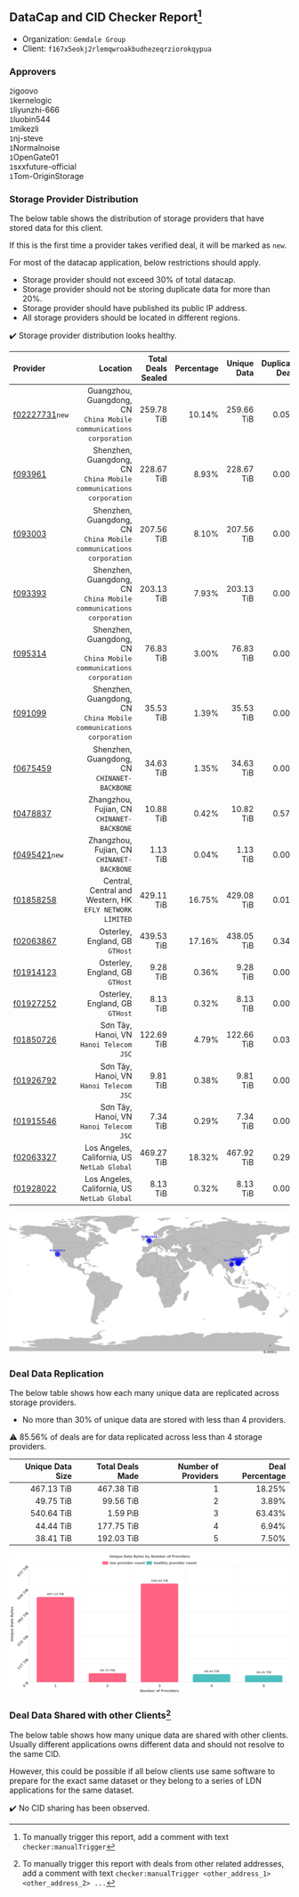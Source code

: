## DataCap and CID Checker Report[^1]
 - Organization: `Gemdale Group`
 - Client: `f167x5eokj2rlemqwroakbudhezeqrziorokqypua`
### Approvers
`2`igoovo<br/>`1`kernelogic<br/>`1`liyunzhi-666<br/>`1`luobin544<br/>`1`mikezli<br/>`1`nj-steve<br/>`1`Normalnoise<br/>`1`OpenGate01<br/>`1`sxxfuture-official<br/>`1`Tom-OriginStorage

### Storage Provider Distribution
The below table shows the distribution of storage providers that have stored data for this client.

If this is the first time a provider takes verified deal, it will be marked as `new`.

For most of the datacap application, below restrictions should apply.
 - Storage provider should not exceed 30% of total datacap.
 - Storage provider should not be storing duplicate data for more than 20%.
 - Storage provider should have published its public IP address.
 - All storage providers should be located in different regions.

✔️ Storage provider distribution looks healthy.

| Provider                                                    |                                                               Location | Total Deals Sealed | Percentage | Unique Data | Duplicate Deals |
| :---------------------------------------------------------- | ---------------------------------------------------------------------: | -----------------: | ---------: | ----------: | --------------: |
| [f02227731](https://filfox.info/en/address/f02227731)`new`  | Guangzhou, Guangdong, CN<br/>`China Mobile communications corporation` |         259.78 TiB |     10.14% |  259.66 TiB |           0.05% |
| [f093961](https://filfox.info/en/address/f093961)           |  Shenzhen, Guangdong, CN<br/>`China Mobile communications corporation` |         228.67 TiB |      8.93% |  228.67 TiB |           0.00% |
| [f093003](https://filfox.info/en/address/f093003)           |  Shenzhen, Guangdong, CN<br/>`China Mobile communications corporation` |         207.56 TiB |      8.10% |  207.56 TiB |           0.00% |
| [f093393](https://filfox.info/en/address/f093393)           |  Shenzhen, Guangdong, CN<br/>`China Mobile communications corporation` |         203.13 TiB |      7.93% |  203.13 TiB |           0.00% |
| [f095314](https://filfox.info/en/address/f095314)           |  Shenzhen, Guangdong, CN<br/>`China Mobile communications corporation` |          76.83 TiB |      3.00% |   76.83 TiB |           0.00% |
| [f091099](https://filfox.info/en/address/f091099)           |  Shenzhen, Guangdong, CN<br/>`China Mobile communications corporation` |          35.53 TiB |      1.39% |   35.53 TiB |           0.00% |
| [f0675459](https://filfox.info/en/address/f0675459)         |                        Shenzhen, Guangdong, CN<br/>`CHINANET-BACKBONE` |          34.63 TiB |      1.35% |   34.63 TiB |           0.00% |
| [f0478837](https://filfox.info/en/address/f0478837)         |                          Zhangzhou, Fujian, CN<br/>`CHINANET-BACKBONE` |          10.88 TiB |      0.42% |   10.82 TiB |           0.57% |
| [f0495421](https://filfox.info/en/address/f0495421)`new`    |                          Zhangzhou, Fujian, CN<br/>`CHINANET-BACKBONE` |           1.13 TiB |      0.04% |    1.13 TiB |           0.00% |
| [f01858258](https://filfox.info/en/address/f01858258)       |            Central, Central and Western, HK<br/>`EFLY NETWORK LIMITED` |         429.11 TiB |     16.75% |  429.08 TiB |           0.01% |
| [f02063867](https://filfox.info/en/address/f02063867)       |                                     Osterley, England, GB<br/>`GTHost` |         439.53 TiB |     17.16% |  438.05 TiB |           0.34% |
| [f01914123](https://filfox.info/en/address/f01914123)       |                                     Osterley, England, GB<br/>`GTHost` |           9.28 TiB |      0.36% |    9.28 TiB |           0.00% |
| [f01927252](https://filfox.info/en/address/f01927252)       |                                     Osterley, England, GB<br/>`GTHost` |           8.13 TiB |      0.32% |    8.13 TiB |           0.00% |
| [f01850726](https://filfox.info/en/address/f01850726)       |                             Sơn Tây, Hanoi, VN<br/>`Hanoi Telecom JSC` |         122.69 TiB |      4.79% |  122.66 TiB |           0.03% |
| [f01926792](https://filfox.info/en/address/f01926792)       |                             Sơn Tây, Hanoi, VN<br/>`Hanoi Telecom JSC` |           9.81 TiB |      0.38% |    9.81 TiB |           0.00% |
| [f01915546](https://filfox.info/en/address/f01915546)       |                             Sơn Tây, Hanoi, VN<br/>`Hanoi Telecom JSC` |           7.34 TiB |      0.29% |    7.34 TiB |           0.00% |
| [f02063327](https://filfox.info/en/address/f02063327)       |                        Los Angeles, California, US<br/>`NetLab Global` |         469.27 TiB |     18.32% |  467.92 TiB |           0.29% |
| [f01928022](https://filfox.info/en/address/f01928022)       |                        Los Angeles, California, US<br/>`NetLab Global` |           8.13 TiB |      0.32% |    8.13 TiB |           0.00% |

<img src="https://raw.githubusercontent.com/data-preservation-programs/filplus-checker-assets/main/filecoin-project/filecoin-plus-large-datasets/issues/1000/1690441339008.png"/>

### Deal Data Replication
The below table shows how each many unique data are replicated across storage providers.

- No more than 30% of unique data are stored with less than 4 providers.

⚠️ 85.56% of deals are for data replicated across less than 4 storage providers.

| Unique Data Size | Total Deals Made | Number of Providers | Deal Percentage |
| ---------------: | ---------------: | ------------------: | --------------: |
|       467.13 TiB |       467.38 TiB |                   1 |          18.25% |
|        49.75 TiB |        99.56 TiB |                   2 |           3.89% |
|       540.64 TiB |         1.59 PiB |                   3 |          63.43% |
|        44.44 TiB |       177.75 TiB |                   4 |           6.94% |
|        38.41 TiB |       192.03 TiB |                   5 |           7.50% |

<img src="https://raw.githubusercontent.com/data-preservation-programs/filplus-checker-assets/main/filecoin-project/filecoin-plus-large-datasets/issues/1000/1690441341146.png"/>

### Deal Data Shared with other Clients[^3]
The below table shows how many unique data are shared with other clients.
Usually different applications owns different data and should not resolve to the same CID.

However, this could be possible if all below clients use same software to prepare for the exact same dataset or they belong to a series of LDN applications for the same dataset.

✔️ No CID sharing has been observed.

[^1]: To manually trigger this report, add a comment with text `checker:manualTrigger`

[^2]: Deals from those addresses are combined into this report as they are specified with `checker:manualTrigger`

[^3]: To manually trigger this report with deals from other related addresses, add a comment with text `checker:manualTrigger <other_address_1> <other_address_2> ...`
